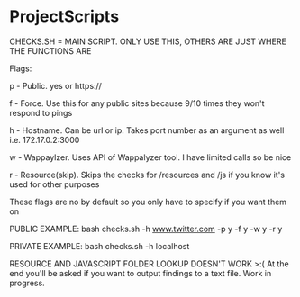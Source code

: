 # ProjectScripts

CHECKS.SH = MAIN SCRIPT. ONLY USE THIS, OTHERS ARE JUST WHERE THE FUNCTIONS ARE

Flags:


p - Public. yes or https:// 


f - Force. Use this for any public sites because 9/10 times they won't respond to pings


h - Hostname. Can be url or ip. Takes port number as an argument as well i.e. 172.17.0.2:3000


w - Wappaylzer. Uses API of Wappalyzer tool. I have limited calls so be nice


r - Resource(skip). Skips the checks for /resources and /js if you know it's used for other purposes


These flags are no by default so you only have to specify if you want them on


PUBLIC EXAMPLE:
bash checks.sh -h www.twitter.com -p y -f y -w y -r y

PRIVATE EXAMPLE:
bash checks.sh -h localhost

RESOURCE AND JAVASCRIPT FOLDER LOOKUP DOESN'T WORK >:(
At the end you'll be asked if you want to output findings to a text file. Work in progress.
